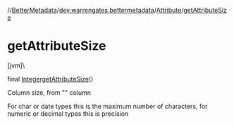 //[BetterMetadata](../../../index.md)/[dev.warrengates.bettermetadata](../index.md)/[Attribute](index.md)/[getAttributeSize](get-attribute-size.md)

# getAttributeSize

[jvm]\

final [Integer](https://docs.oracle.com/javase/8/docs/api/java/lang/Integer.html)[getAttributeSize](get-attribute-size.md)()

Column size, from &quot;&quot; column

For char or date types this is the maximum number of characters, for numeric or decimal types this is precision
